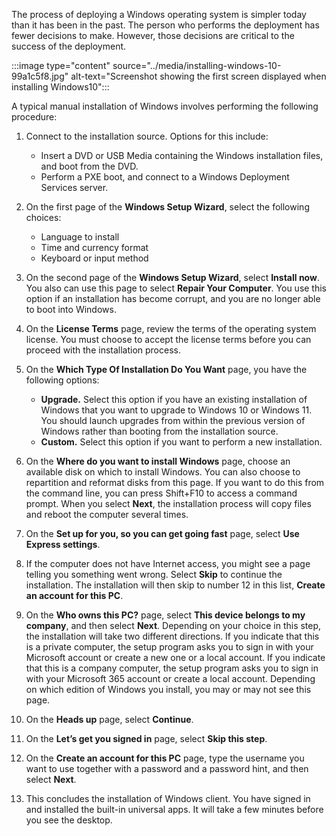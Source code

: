 The process of deploying a Windows operating system is simpler today than it has been in the past. The person who performs the deployment has fewer decisions to make. However, those decisions are critical to the success of the deployment.

:::image type="content" source="../media/installing-windows-10-99a1c5f8.jpg" alt-text="Screenshot showing the first screen displayed when installing Windows10":::


A typical manual installation of Windows involves performing the following procedure:

1.  Connect to the installation source. Options for this include:
    
     -  Insert a DVD or USB Media containing the Windows installation files, and boot from the DVD.
     -  Perform a PXE boot, and connect to a Windows Deployment Services server.
2.  On the first page of the **Windows Setup Wizard**, select the following choices:
    
     -  Language to install
     -  Time and currency format
     -  Keyboard or input method
3.  On the second page of the **Windows Setup Wizard**, select **Install now**. You also can use this page to select **Repair Your Computer**. You use this option if an installation has become corrupt, and you are no longer able to boot into Windows.
4.  On the **License Terms** page, review the terms of the operating system license. You must choose to accept the license terms before you can proceed with the installation process.
5.  On the **Which Type Of Installation Do You Want** page, you have the following options:
    
     -  **Upgrade.** Select this option if you have an existing installation of Windows that you want to upgrade to Windows 10 or Windows 11. You should launch upgrades from within the previous version of Windows rather than booting from the installation source.
     -  **Custom.** Select this option if you want to perform a new installation.
6.  On the **Where do you want to install Windows** page, choose an available disk on which to install Windows. You can also choose to repartition and reformat disks from this page. If you want to do this from the command line, you can press Shift+F10 to access a command prompt. When you select **Next**, the installation process will copy files and reboot the computer several times.
7.  On the **Set up for you, so you can get going fast** page, select **Use Express settings**.
8.  If the computer does not have Internet access, you might see a page telling you something went wrong. Select **Skip** to continue the installation. The installation will then skip to number 12 in this list, **Create an account for this PC**.
9.  On the **Who owns this PC?** page, select **This device belongs to my company**, and then select **Next**. Depending on your choice in this step, the installation will take two different directions. If you indicate that this is a private computer, the setup program asks you to sign in with your Microsoft account or create a new one or a local account. If you indicate that this is a company computer, the setup program asks you to sign in with your Microsoft 365 account or create a local account. Depending on which edition of Windows you install, you may or may not see this page.
10. On the **Heads up** page, select **Continue**.
11. On the **Let’s get you signed in** page, select **Skip this step**.
12. On the **Create an account for this PC** page, type the username you want to use together with a password and a password hint, and then select **Next**.
13. This concludes the installation of Windows client. You have signed in and installed the built-in universal apps. It will take a few minutes before you see the desktop.
